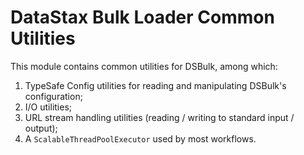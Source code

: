 # DataStax Bulk Loader Common Utilities

This module contains common utilities for DSBulk, among which:

1. TypeSafe Config utilities for reading and manipulating DSBulk's configuration;
2. I/O utilities;
3. URL stream handling utilities (reading / writing to standard input / output);
4. A `ScalableThreadPoolExecutor` used by most workflows.
